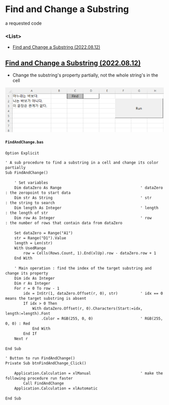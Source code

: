 # Find and Change a Substring

a requested code


### \<List>

- [Find and Change a Substring (2022.08.12)](#find-and-change-a-substring-20220812)


## [Find and Change a Substring (2022.08.12)](#list)

- Change the substring's property partially, not the whole string's in the cell

![Find and Change a Substring](Images/VBA_FindAndChange_20220812.gif)

#### `FindAndChange.bas`
```vba
Option Explicit
```
```vba
' A sub procedure to find a substring in a cell and change its color partially
Sub FindAndChange()

    ' Set variables
    Dim dataZero As Range                                   ' dataZero  : the zeropoint to start data
    Dim str As String                                       ' str       : the string to search
    Dim length As Integer                                   ' length    : the length of str
    Dim row As Integer                                      ' row       : the number of rows that contain data from dataZero

    Set dataZero = Range("A1")
    str = Range("D1").Value
    length = Len(str)
    With UsedRange
        row = Cells(Rows.Count, 1).End(xlUp).row - dataZero.row + 1
    End With

    ' Main operation : find the index of the target substring and change its property
    Dim idx As Integer
    Dim r As Integer
    For r = 0 To row - 1
        idx = InStr(1, dataZero.Offset(r, 0), str)          ' idx == 0 means the target substring is absent
        If idx > 0 Then
            With dataZero.Offset(r, 0).Characters(Start:=idx, length:=length).Font
                .Color = RGB(255, 0, 0)                     ' RGB(255, 0, 0) : Red
            End With
        End If
    Next r

End Sub
```
```vba
' Button to run FindAndChange()
Private Sub btnFindAndChange_Click()

    Application.Calculation = xlManual                      ' make the following procedure run faster
        Call FindAndChange
    Application.Calculation = xlAutomatic

End Sub
```